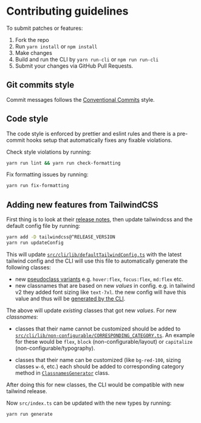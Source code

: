 # Contributing guidelines

To submit patches or features:

1. Fork the repo
2. Run `yarn install` or `npm install`
3. Make changes
4. Build and run the CLI by `yarn run-cli` or `npm run run-cli`
5. Submit your changes via GitHub Pull Requests.

## Git commits style

Commit messages follows the [Conventional Commits](https://www.conventionalcommits.org/en/v1.0.0/) style.

## Code style

The code style is enforced by prettier and eslint rules and there is a pre-commit hooks setup that automatically fixes any fixable violations.

Check style violations by running:

```bash
yarn run lint && yarn run check-formatting
```

Fix formatting issues by running:

```bash
yarn run fix-formatting
```

## Adding new features from TailwindCSS

First thing is to look at their [release notes](https://github.com/tailwindlabs/tailwindcss/releases), then update tailwindcss and the default config file by running:

```bash
yarn add -D tailwindcss@^RELEASE_VERSION
yarn run updateConfig
```

This will update [`src/cli/lib/defaultTailwindConfig.ts`](https://github.com/muhammadsammy/tailwindcss-classnames/blob/develop/src/cli/lib/defaultTailwindConfig.ts) with the latest tailwind config and
the CLI will use this file to automatically generate the following classes:

- new [pseudoclass variants](https://github.com/muhammadsammy/tailwindcss-classnames/blob/61913c02330efdb746ba6da9a2464ca64ed6471c/src/cli/core/ClassesGenerator.ts#L317) e.g. `hover:flex`, `focus:flex`, `md:flex` etc.
- new classnames that are based on new _values_ in config. e.g. in tailwind v2 they added font sizing like `text-7xl`. the new config will have this value and thus will be [generated by the CLI](https://github.com/muhammadsammy/tailwindcss-classnames/blob/61913c02330efdb746ba6da9a2464ca64ed6471c/src/cli/core/ClassesGenerator.ts#L305).

The above will update _existing_ classes that got new _values_.
For new _classnames_:

- classes that their name cannot be customized should be added to [`src/cli/lib/non-configurable/CORRESPONDING_CATEGORY.ts`](https://github.com/muhammadsammy/tailwindcss-classnames/tree/develop/src/cli/lib/non-configurable).
 An example for these would be `flex`, `block` (non-configurable/layout) or `capitalize` (non-configurable/typography).

- classes that their name can be customized (like `bg-red-100`, sizing classes `w-6`, etc.) each should be added to corresponding category method in [`ClassnamesGenerator`](https://github.com/muhammadsammy/tailwindcss-classnames/blob/master/src/cli/core/ClassnamesGenerator.ts) class.

After doing this for new classes, the CLI would be compatible with new tailwind release.

Now `src/index.ts` can be updated with the new types by running:

```bash
yarn run generate
```
